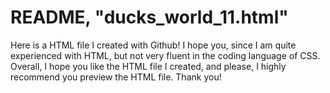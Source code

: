 # README, "ducks_world_11.html"

Here is a HTML file I created with Github! I hope you, since I am quite experienced with HTML, but not very fluent in the coding language of CSS. Overall, I hope you like the HTML file I created, and please, I highly recommend you preview the HTML file. Thank you!
